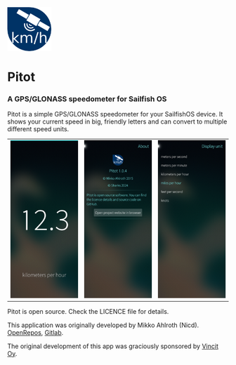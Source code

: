 <img src="https://raw.githubusercontent.com/sharks-dev/harbour-pitot/refs/heads/master/icons/172x172/harbour-pitot.png" height="100" />

# Pitot
### A GPS/GLONASS speedometer for Sailfish OS

Pitot is a simple GPS/GLONASS speedometer for your SailfishOS device. It shows your current speed in big,
friendly letters and can convert to multiple different speed units.

<table>
  <td><img src="https://raw.githubusercontent.com/sharks-dev/harbour-pitot/refs/heads/master/screenshots/portrait.png" alt="MainPage" width="200"/></td>
  <td><img src="https://raw.githubusercontent.com/sharks-dev/harbour-pitot/refs/heads/master/screenshots/about.png" alt="About" width="200"/></td>
  <td><img src="https://raw.githubusercontent.com/sharks-dev/harbour-pitot/refs/heads/master/screenshots/units.png" alt="Options" width="200"/></td>
</table>

Pitot is open source. Check the LICENCE file for details.


This application was originally developed by Mikko Ahlroth (Nicd). [OpenRepos](https://openrepos.net/content/nicd/pitot), [Gitlab](https://gitlab.com/mikko.ahlroth.vincit/harbour-pitot).

The original development of this app was graciously sponsored by [Vincit Oy](http://www.vincit.com/).
